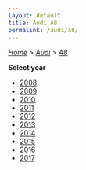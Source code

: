 ```yaml
---
layout: default
title: Audi A8
permalink: /audi/a8/
---
```

[*Home*](/) > [*Audi*](/audi/) > [*A8*](/audi/a8/)

**Select year**

- [2008](/audi/a8/2008/)
- [2009](/audi/a8/2009/)
- [2010](/audi/a8/2010/)
- [2011](/audi/a8/2011/)
- [2012](/audi/a8/2012/)
- [2013](/audi/a8/2013/)
- [2014](/audi/a8/2014/)
- [2015](/audi/a8/2015/)
- [2016](/audi/a8/2016/)
- [2017](/audi/a8/2017/)